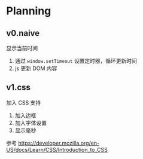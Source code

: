 # Planning

## v0.naive

显示当前时间
1. 通过 `window.setTimeout` 设置定时器，循环更新时间
2. js 更新 DOM 内容

## v1.css

加入 CSS 支持
1. 加入边框
2. 加入字体设置
3. 显示毫秒

参考 https://developer.mozilla.org/en-US/docs/Learn/CSS/Introduction_to_CSS
